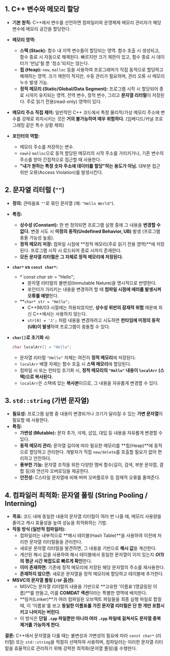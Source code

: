 
## 1. C++ 변수와 메모리 할당

* **기본 원칙:** C++에서 변수를 선언하면 컴파일러와 운영체제 메모리 관리자가 해당 변수에 메모리 공간을 할당한다.

* **메모리 영역:**
    * **스택 (Stack):** 함수 내 지역 변수들이 할당되는 영역. 함수 호출 시 생성되고, 함수 종료 시 자동으로 해제된다. 빠르지만 크기 제한이 있고, 함수 종료 시 데이터가 '반납'될 뿐 '청소'되지는 않는다.
    * **힙 (Heap):** `new`, `malloc` 등을 사용하여 프로그래머가 직접 동적으로 할당하고 해제하는 영역. 크기 제한이 적지만, 수동 관리가 필요하며, 관리 오류 시 메모리 누수 발생 가능.
    * **정적 메모리 (Static/Global/Data Segment):** 프로그램 시작 시 할당되어 종료 시까지 유지되는 영역. 전역 변수, 정적 변수, 그리고 **문자열 리터럴**이 저장된다. 주로 읽기 전용(read-only) 영역이 있다.

* **메모리 주소 직접 제어:** 일반적인 C++ 코드에서 특정 물리적/가상 메모리 주소에 변수를 강제로 위치시키는 것은 **거의 불가능하며 매우 위험하다.** (임베디드/커널 프로그래밍 같은 특수 상황 제외)

* **포인터의 역할:**
    * 메모리 주소를 저장하는 변수.
    * `new`나 `malloc`으로 동적 할당된 메모리의 시작 주소를 가리키거나, 기존 변수의 주소를 받아 간접적으로 접근할 때 사용한다.
    * **"내가 원하는 특정 숫자 주소에 데이터를 할당"하는 용도가 아님.** 대부분 접근 위반 오류(Access Violation)를 발생시킨다.

## 2. 문자열 리터럴 (`""`)

* **정의:** 큰따옴표 `""`로 묶인 문자열 (예: `"Hello World"`).
* **특징:**
    * **상수성 (Constant):** 한 번 정의되면 프로그램 실행 중에 그 내용을 **변경할 수 없다.** 변경 시도 시 **미정의 동작(Undefined Behavior, UB)** 발생 (프로그램 충돌 가능성 높음).
    * **정적 메모리 저장:** 컴파일 시점에 **정적 메모리(주로 읽기 전용 영역)**에 저장된다. 프로그램 시작 시 로드되어 종료 시까지 존재한다.
    * **모든 문자열 리터럴은 그 자체로 정적 메모리에 저장된다.**

* **`char*` vs `const char*`:**
    * **`const char* str = "Hello";
        * 문자열 리터럴의 불변성(Immutable Nature)을 명시적으로 반영한다.
        * 포인터가 가리키는 내용을 변경하려 할 때 **컴파일 시점에 에러를 발생시켜 오류를 예방**한다. 
    * **`char* str = "Hello";` 
        * C++98/03 시절에는 허용되었지만, **상수성 위반의 잠재적 위험** 때문에 최신 C++에서는 사용하지 않는다.
        * `str[0] = 'J';` 처럼 내용을 변경하려고 시도하면 **런타임에 미정의 동작(UB)이 발생**하여 프로그램이 충돌할 수 있다.

* **`char[]`로 초기화 시:**
    ```cpp
    char localArr[] = "Hello";
    ```
    * 문자열 리터럴 `"Hello"` 자체는 여전히 **정적 메모리**에 저장된다.
    * `localArr` 배열 자체는 함수 호출 시 **스택 메모리**에 할당된다.
    * 컴파일 시 또는 런타임 초기화 시, **정적 메모리의 `"Hello"` 내용이 `localArr` (스택)으로 복사된다.**
    * `localArr`은 스택에 있는 **복사본**이므로, 그 내용을 자유롭게 변경할 수 있다.

## 3. `std::string` (가변 문자열)

* **필요성:** 프로그램 실행 중 내용이 변경되거나 크기가 달라질 수 있는 **가변 문자열**이 필요할 때 사용한다.
* **특징:**
    * **가변성 (Mutable):** 문자 추가, 삭제, 삽입, 대입 등 내용을 자유롭게 변경할 수 있다.
    * **동적 메모리 관리:** 문자열 길이에 따라 필요한 메모리를 **힙(Heap)**에 동적으로 할당하고 관리한다. 개발자가 직접 `new/delete`를 호출할 필요가 없어 편리하고 안전하다.
    * **풍부한 기능:** 문자열 조작을 위한 다양한 멤버 함수(길이, 검색, 부분 문자열, 결합 등)와 연산자 오버로딩을 제공한다.
    * **안전성:** C스타일 문자열에 비해 버퍼 오버플로우 등 잠재적 오류를 줄여준다.

## 4. 컴파일러 최적화: 문자열 풀링 (String Pooling / Interning)

* **목표:** 코드 내에 동일한 내용의 문자열 리터럴이 여러 번 나올 때, 메모리 사용량을 줄이고 캐시 효율성을 높여 성능을 최적화하는 기법.
* **작동 방식 (일반적 컴파일러):**
    * 컴파일러는 내부적으로 **해시 테이블(Hash Table)**을 사용하여 이전에 처리한 문자열 리터럴들을 관리한다.
    * 새로운 문자열 리터럴을 발견하면, 그 내용을 기반으로 **해시 값**을 계산한다.
    * 계산된 해시 값을 사용하여 해시 테이블에서 동일한 문자열이 이미 있는지 **$O(1)$의 평균 시간 복잡도로 빠르게 확인**한다.
    * **이미 존재하면:** 기존에 정적 메모리에 저장된 해당 문자열의 주소를 재사용한다.
    * **존재하지 않으면:** 새로운 문자열을 정적 메모리에 할당하고 테이블에 추가한다.
* **MSVC의 문자열 풀링 (`/GF` 옵션):**
    * MSVC는 문자열 리터럴의 내용을 기반으로 **고유한 '이름표'(맹글링된 이름)**를 만들고, 이를 **COMDAT 섹션**이라는 특별한 영역에 배치한다.
    * **링커(Linker)**가 여러 컴파일된 오브젝트 파일들을 최종 실행 파일로 합칠 때, 이 '이름표'를 보고 **동일한 이름표를 가진 문자열 리터럴은 단 한 개만 포함시키고 나머지는 버린다.**
    * 이 방식은 **단일 `.cpp` 파일뿐만 아니라 여러 `.cpp` 파일에 걸쳐서도 문자열 중복 제거를 가능하게 한다.**

**결론:** C++에서 문자열을 다룰 때는 불변성과 가변성의 필요에 따라 `const char*` (리터럴) 또는 `std::string`을 적절히 선택하여 사용하며, 컴파일러는 이러한 문자열 리터럴을 효율적으로 관리하기 위해 강력한 최적화(문자열 풀링)를 수행한다.